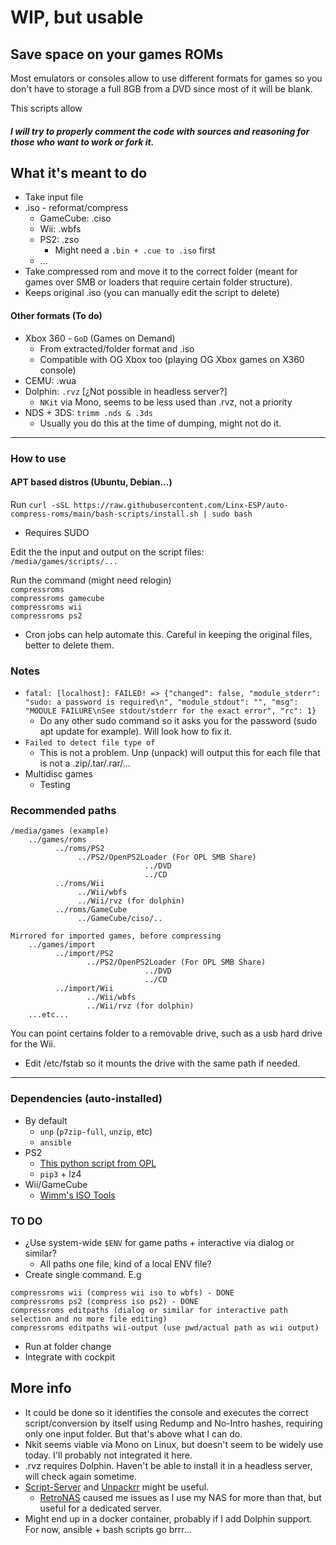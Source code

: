 # WIP, but usable

## Save space on your games ROMs

Most emulators or consoles allow to use different formats for games so you don't have to storage a full 8GB from a DVD since most of it will be blank.

This scripts allow

##### I will try to properly comment the code with sources and reasoning for those who want to work or fork it.

## What it's meant to do

- Take input file
- .iso - reformat/compress
  - GameCube: .ciso
  - Wii: .wbfs
  - PS2: .zso
    - Might need a `.bin + .cue to .iso` first
  - ...
- Take compressed rom and move it to the correct folder (meant for games over SMB or loaders that require certain folder structure).
- Keeps original .iso (you can manually edit the script to delete)

#### Other formats (To do)

- Xbox 360 - `GoD` (Games on Demand)
  - From extracted/folder format and .iso
  - Compatible with OG Xbox too (playing OG Xbox games on X360 console)
- CEMU: .wua
- Dolphin: `.rvz` [¿Not possible in headless server?]
  - `NKit` via Mono, seems to be less used than .rvz, not a priority
- NDS + 3DS: `trimm .nds & .3ds`
  - Usually you do this at the time of dumping, might not do it.

---

### How to use

#### APT based distros (Ubuntu, Debian...)

Run `curl -sSL https://raw.githubusercontent.com/Linx-ESP/auto-compress-roms/main/bash-scripts/install.sh | sudo bash`

- Requires SUDO

Edit the the input and output on the script files:  
`/media/games/scripts/...`

Run the command (might need relogin)  
`compressroms`  
`compressroms gamecube`  
`compressroms wii`  
`compressroms ps2`

- Cron jobs can help automate this. Careful in keeping the original files, better to delete them.

### Notes

- `fatal: [localhost]: FAILED! => {"changed": false, "module_stderr": "sudo: a password is required\n", "module_stdout": "", "msg": "MODULE FAILURE\nSee stdout/stderr for the exact error", "rc": 1}`
  - Do any other sudo command so it asks you for the password (sudo apt update for example). Will look how to fix it.
- `Failed to detect file type of`
  - This is not a problem. Unp (unpack) will output this for each file that is not a .zip/.tar/.rar/...
- Multidisc games
  - Testing

### Recommended paths

```
/media/games (example)
    ../games/roms
          ../roms/PS2
               ../PS2/OpenPS2Loader (For OPL SMB Share)
                              ../DVD
                              ../CD
          ../roms/Wii
               ../Wii/wbfs
               ../Wii/rvz (for dolphin)
          ../roms/GameCube
               ../GameCube/ciso/..

Mirrored for imported games, before compressing
    ../games/import
          ../import/PS2
                 ../PS2/OpenPS2Loader (For OPL SMB Share)
                              ../DVD
                              ../CD
          ../import/Wii
                 ../Wii/wbfs
                 ../Wii/rvz (for dolphin)
    ...etc...
```

You can point certains folder to a removable drive, such as a usb hard drive for the Wii.

- Edit /etc/fstab so it mounts the drive with the same path if needed.

---

### Dependencies (auto-installed)

- By default
  - `unp` (`p7zip-full`, `unzip`, etc)
  - `ansible`
- PS2
  - [This python script from OPL](https://github.com/ps2homebrew/Open-PS2-Loader/blob/master/pc/ziso.py)
  - `pip3` + lz4
- Wii/GameCube
  - [Wimm's ISO Tools](https://wit.wiimm.de/)

### TO DO

- ¿Use system-wide `$ENV` for game paths + interactive via dialog or similar?
  - All paths one file, kind of a local ENV file?
- Create single command. E.g

```
compressroms wii (compress wii iso to wbfs) - DONE
compressroms ps2 (compress iso ps2) - DONE
compressroms editpaths (dialog or similar for interactive path selection and no more file editing)
compressroms editpaths wii-output (use pwd/actual path as wii output)
```

- Run at folder change
- Integrate with cockpit

## More info

- It could be done so it identifies the console and executes the correct script/conversion by itself using Redump and No-Intro hashes, requiring only one input folder. But that's above what I can do.
- Nkit seems viable via Mono on Linux, but doesn't seem to be widely use today. I'll probably not integrated it here.
- .rvz requires Dolphin. Haven't be able to install it in a headless server, will check again sometime.
- [Script-Server](https://github.com/bugy/script-server) and [Unpackrr](https://github.com/Unpackerr/unpackerr) might be useful.
  - [RetroNAS](https://github.com/danmons/retronas) caused me issues as I use my NAS for more than that, but useful for a dedicated server.
- Might end up in a docker container, probably if I add Dolphin support. For now, ansible + bash scripts go brrr...
